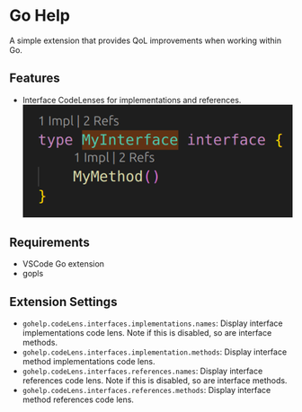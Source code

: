 # Go Help

A simple extension that provides QoL improvements when working within Go.

## Features
- Interface CodeLenses for implementations and references.
![alt text](./images/codelens.png)

## Requirements

- VSCode Go extension
- gopls

## Extension Settings

* `gohelp.codeLens.interfaces.implementations.names`: Display interface implementations code lens. Note if this is disabled, so are interface methods.
* `gohelp.codeLens.interfaces.implementation.methods`: Display interface method implementations code lens.
* `gohelp.codeLens.interfaces.references.names`: Display interface references code lens. Note if this is disabled, so are interface methods.
* `gohelp.codeLens.interfaces.references.methods`: Display interface method references code lens.

